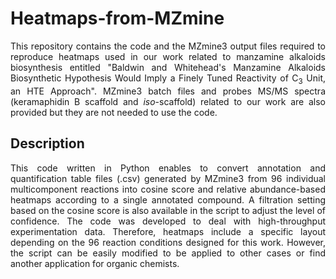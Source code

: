 # Heatmaps-from-MZmine
<p align="justify">This repository contains the code and the MZmine3 output files required to reproduce heatmaps used in our work related to manzamine alkaloids biosynthesis entitled "Baldwin and Whitehead's Manzamine Alkaloids Biosynthetic Hypothesis Would Imply a Finely Tuned Reactivity of C<sub>3</sub> Unit, an HTE Approach". MZmine3 batch files and probes MS/MS spectra (keramaphidin B scaffold and <i>iso</i>-scaffold) related to our work are also provided but they are not needed to use the code.</p>

## Description
<p align="justify">This code written in Python enables to convert annotation and quantification table files (.csv) generated by MZmine3 from 96 individual multicomponent reactions into cosine score and relative abundance-based heatmaps according to a single annotated compound. A filtration setting based on the cosine score is also available in the script to adjust the level of confidence. The code was developed to deal with high-throughput experimentation data. Therefore, heatmaps include a specific layout depending on the 96 reaction conditions designed for this work. However, the script can be easily modified to be applied to other cases or find another application for organic chemists.</p>
